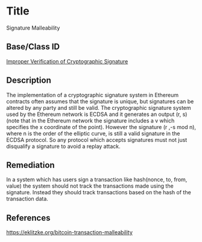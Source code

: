 # Title
Signature Malleability

## Base/Class ID
[Improper Verification of Cryptographic Signature](https://cwe.mitre.org/data/definitions/347.html)

## Description
The implementation of a cryptographic signature system in Ethereum contracts often assumes that the signature is unique, but signatures can be altered by any party and still be valid. The cryptographic signature system used by the Ethereum network is ECDSA and it generates an output (r, s) (note that in the Ethereum network the signature includes a v which specifies the x coordinate of the point). However the signature (r ,-s mod n), where n is the order of the elliptic curve, is still a valid signature in the ECDSA protocol. So any protocol which accepts signatures must not just disqualify a signature to avoid a replay attack.

## Remediation
In a system which has users sign a transaction like hash(nonce, to, from, value) the system should not track the transactions made using the signature. Instead they should track transactions based on the hash of the transaction data.

## References
https://eklitzke.org/bitcoin-transaction-malleability
